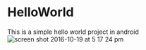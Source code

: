 # HelloWorld
This is a simple hello world project in android
![screen shot 2016-10-19 at 5 17 24 pm](https://cloud.githubusercontent.com/assets/22934915/19517594/c50692ea-961f-11e6-9419-2840dd4db453.png)
